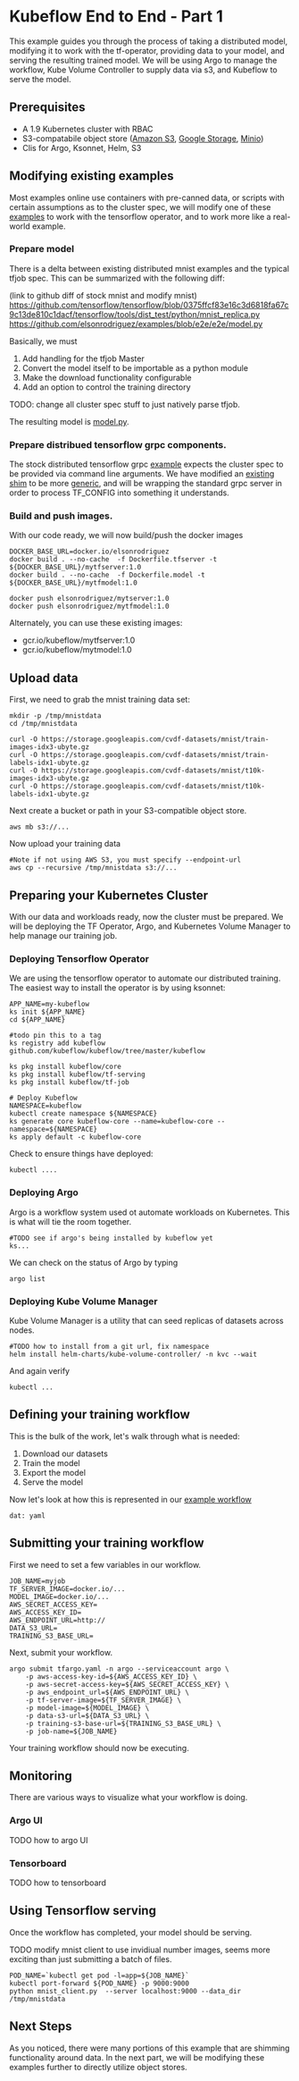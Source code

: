 # Kubeflow End to End - Part 1

This example guides you through the process of taking a distributed model, modifying it to work with the tf-operator, providing data to your model, and serving the resulting trained model. We will be using Argo to manage the workflow, Kube Volume Controller to supply data via s3, and Kubeflow to serve the model.

## Prerequisites

- A 1.9 Kubernetes cluster with RBAC
- S3-compatabile object store ([Amazon S3](https://aws.amazon.com/s3/), [Google Storage](https://cloud.google.com/storage/docs/interoperability), [Minio](https://www.minio.io/kubernetes.html))
- Clis for Argo, Ksonnet, Helm, S3

## Modifying existing examples

Most examples online use containers with pre-canned data, or scripts with certain assumptions as to the cluster spec, we will modify one of these [examples](https://github.com/tensorflow/tensorflow/tree/0375ffcf83e16c3d6818fa67c9c13de810c1dacf/tensorflow/tools/dist_test) to work with the tensorflow operator, and to work more like a real-world example. 

### Prepare model

There is a delta between existing distributed mnist examples and the typical tfjob spec. This can be summarized with the following diff:

(link to github diff of stock mnist and modify mnist)
https://github.com/tensorflow/tensorflow/blob/0375ffcf83e16c3d6818fa67c9c13de810c1dacf/tensorflow/tools/dist_test/python/mnist_replica.py
https://github.com/elsonrodriguez/examples/blob/e2e/e2e/model.py

Basically, we must

1. Add handling for the tfjob Master
2. Convert the model itself to be importable as a python module
3. Make the download functionality configurable
4. Add an option to control the training directory

TODO: change all cluster spec stuff to just natively parse tfjob.

The resulting model is [model.py](model.py).

### Prepare distribued tensorflow grpc components.

The stock distributed tensorflow grpc [example](https://github.com/tensorflow/tensorflow/blob/3af03be757b63ea6fbd28cc351d5d2323c526354/tensorflow/tools/dist_test/server/grpc_tensorflow_server.py) expects the cluster spec to be provided via command line arguments. We have modified an [existing shim](https://github.com/kubeflow/kubeflow/blob/d5caf230ff50260c1a6565db35edeeddd5d407e6/tf-controller-examples/tf-cnn/launcher.py) to be more [generic](tf_job_shim.py), and will be wrapping the standard grpc server in order to process TF_CONFIG into something it understands.

### Build and push images.

With our code ready, we will now build/push the docker images

```
DOCKER_BASE_URL=docker.io/elsonrodriguez
docker build . --no-cache  -f Dockerfile.tfserver -t ${DOCKER_BASE_URL}/mytfserver:1.0
docker build . --no-cache  -f Dockerfile.model -t ${DOCKER_BASE_URL}/mytfmodel:1.0

docker push elsonrodriguez/mytserver:1.0
docker push elsonrodriguez/mytfmodel:1.0
```

Alternately, you can use these existing images:

- gcr.io/kubeflow/mytfserver:1.0
- gcr.io/kubeflow/mytmodel:1.0

## Upload data

First, we need to grab the mnist training data set:

```
mkdir -p /tmp/mnistdata
cd /tmp/mnistdata

curl -O https://storage.googleapis.com/cvdf-datasets/mnist/train-images-idx3-ubyte.gz
curl -O https://storage.googleapis.com/cvdf-datasets/mnist/train-labels-idx1-ubyte.gz
curl -O https://storage.googleapis.com/cvdf-datasets/mnist/t10k-images-idx3-ubyte.gz
curl -O https://storage.googleapis.com/cvdf-datasets/mnist/t10k-labels-idx1-ubyte.gz
```

Next create a bucket or path in your S3-compatible object store.

```
aws mb s3://...
```

Now upload your training data

```
#Note if not using AWS S3, you must specify --endpoint-url
aws cp --recursive /tmp/mnistdata s3://...
```

## Preparing your Kubernetes Cluster

With our data and workloads ready, now the cluster must be prepared. We will be deploying the TF Operator, Argo, and Kubernetes Volume Manager to help manage our training job.

### Deploying Tensorflow Operator

We are using the tensorflow operator to automate our distributed training. The easiest way to install the operator is by using ksonnet:

```
APP_NAME=my-kubeflow
ks init ${APP_NAME}
cd ${APP_NAME}

#todo pin this to a tag
ks registry add kubeflow github.com/kubeflow/kubeflow/tree/master/kubeflow

ks pkg install kubeflow/core
ks pkg install kubeflow/tf-serving
ks pkg install kubeflow/tf-job

# Deploy Kubeflow
NAMESPACE=kubeflow
kubectl create namespace ${NAMESPACE}
ks generate core kubeflow-core --name=kubeflow-core --namespace=${NAMESPACE}
ks apply default -c kubeflow-core
```

Check to ensure things have deployed:

```
kubectl ....
```

### Deploying Argo

Argo is a workflow system used ot automate workloads on Kubernetes. This is what will tie the room together.

```
#TODO see if argo's being installed by kubeflow yet
ks...
```

We can check on the status of Argo by typing

```
argo list 
```

### Deploying Kube Volume Manager

Kube Volume Manager is a utility that can seed replicas of datasets across nodes.

```
#TODO how to install from a git url, fix namespace
helm install helm-charts/kube-volume-controller/ -n kvc --wait
```

And again verify
```
kubectl ...
```

## Defining your training workflow

This is the bulk of the work, let's walk through what is needed:

1. Download our datasets
2. Train the model
3. Export the model
4. Serve the model

Now let's look at how this is represented in our [example workflow](workflow.yaml)

```
dat: yaml
```
## Submitting your training workflow

First we need to set a few variables in our workflow.

```
JOB_NAME=myjob
TF_SERVER_IMAGE=docker.io/...
MODEL_IMAGE=docker.io/...
AWS_SECRET_ACCESS_KEY=
AWS_ACCESS_KEY_ID=
AWS_ENDPOINT_URL=http://
DATA_S3_URL=
TRAINING_S3_BASE_URL=
```

Next, submit your workflow.

```
argo submit tfargo.yaml -n argo --serviceaccount argo \
    -p aws-access-key-id=${AWS_ACCESS_KEY_ID} \
    -p aws-secret-access-key=${AWS_SECRET_ACCESS_KEY} \
    -p aws_endpoint_url=${AWS_ENDPOINT_URL} \
    -p tf-server-image=${TF_SERVER_IMAGE} \
    -p model-image=${MODEL_IMAGE} \
    -p data-s3-url=${DATA_S3_URL} \
    -p training-s3-base-url=${TRAINING_S3_BASE_URL} \
    -p job-name=${JOB_NAME}
```

Your training workflow should now be executing.

## Monitoring

There are various ways to visualize what your workflow is doing.

### Argo UI

TODO how to argo UI

### Tensorboard

TODO how to tensorboard

## Using Tensorflow serving

Once the workflow has completed, your model should be serving.

TODO modify mnist client to use invidiual number images, seems more exciting than just submitting a batch of files.

```
POD_NAME=`kubectl get pod -l=app=${JOB_NAME}`
kubectl port-forward ${POD_NAME} -p 9000:9000
python mnist_client.py  --server localhost:9000 --data_dir /tmp/mnistdata
```

## Next Steps

As you noticed, there were many portions of this example that are shimming functionality around data. In the next part, we will be modifying these examples further to directly utilize object stores.
